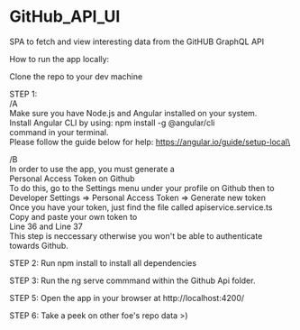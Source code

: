 # GitHub_API_UI
SPA to fetch and view interesting data from the GitHUB GraphQL API

How to run the app locally:

Clone the repo to your dev machine

STEP 1:\
/A\
Make sure you have Node.js and Angular installed on your system.\
Install Angular CLI by using: npm install -g @angular/cli \
command in your terminal.\
Please follow the guide below for help: https://angular.io/guide/setup-local\

/B\
In order to use the app, you must generate a \
Personal Access Token on Github \
To do this, go to the Settings menu under your profile on Github
then to Developer Settings => Personal Access Token => Generate new token\
Once you have your token, just find the file called apiservice.service.ts\
Copy and paste your own token to \
Line 36 and Line 37\
This step is neccessary otherwise you won't be able to authenticate towards Github.

STEP 2:
Run npm install to install all dependencies

STEP 3:
Run the ng serve commmand within the Github Api folder.

STEP 5: 
Open the app in your browser at http://localhost:4200/

STEP 6:
Take a peek on other foe's repo data >)
